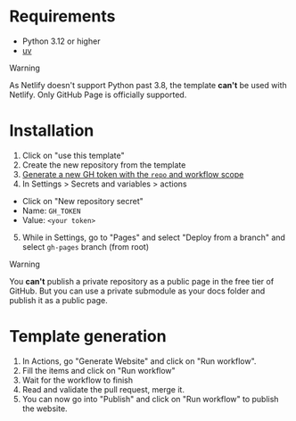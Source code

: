 # Requirements
- Python 3.12 or higher
- [uv](https://docs.astral.sh/uv/)

> [!warning]
> As Netlify doesn't support Python past 3.8, the template **can't** be used with Netlify. 
> Only GitHub Page is officially supported.

# Installation
1. Click on "use this template"
2. Create the new repository from the template
3. [Generate a new GH token with the `repo` and workflow scope](https://github.com/settings/tokens/new?scopes=repo,workflow)
4. In Settings > Secrets and variables > actions 
 - Click on "New repository secret"
 - Name: `GH_TOKEN`
 - Value: `<your token>`
5. While in Settings, go to "Pages" and select "Deploy from a branch" and select `gh-pages` branch (from root)

> [!warning]
> You **can't** publish a private repository as a public page in the free tier of GitHub. But you can use a private submodule as your docs folder and publish it as a public page.

# Template generation 

1. In Actions, go "Generate Website" and click on "Run workflow".
2. Fill the items and click on "Run workflow"
3. Wait for the workflow to finish
4. Read and validate the pull request, merge it.
5. You can now go into "Publish" and click on "Run workflow" to publish the website.
